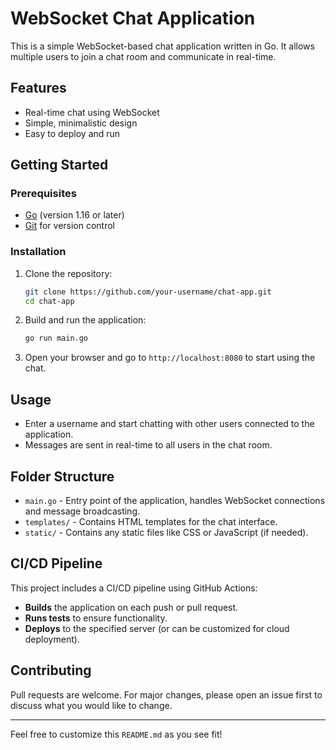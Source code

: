 # WebSocket Chat Application

This is a simple WebSocket-based chat application written in Go. It allows multiple users to join a chat room and communicate in real-time.

## Features

- Real-time chat using WebSocket
- Simple, minimalistic design
- Easy to deploy and run

## Getting Started

### Prerequisites

- [Go](https://golang.org/doc/install) (version 1.16 or later)
- [Git](https://git-scm.com/) for version control

### Installation

1. Clone the repository:

    ```bash
    git clone https://github.com/your-username/chat-app.git
    cd chat-app
    ```

2. Build and run the application:

    ```bash
    go run main.go
    ```

3. Open your browser and go to `http://localhost:8080` to start using the chat.

## Usage

- Enter a username and start chatting with other users connected to the application.
- Messages are sent in real-time to all users in the chat room.

## Folder Structure

- `main.go` - Entry point of the application, handles WebSocket connections and message broadcasting.
- `templates/` - Contains HTML templates for the chat interface.
- `static/` - Contains any static files like CSS or JavaScript (if needed).

## CI/CD Pipeline

This project includes a CI/CD pipeline using GitHub Actions:

- **Builds** the application on each push or pull request.
- **Runs tests** to ensure functionality.
- **Deploys** to the specified server (or can be customized for cloud deployment).

## Contributing

Pull requests are welcome. For major changes, please open an issue first to discuss what you would like to change.

---

Feel free to customize this `README.md` as you see fit!
